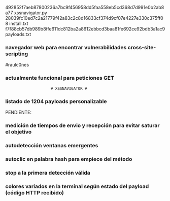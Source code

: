 
492852f7aeb87800236a7bc9f456958dd5faa558eb5cd368d7d991e0b2ab8a77  xssnavigator.py
28039fc10ed7c2a21779f42a83c2c8d16833cf374d9cf07e4227e330c375ff08  install.txt
f7f88cb57db989b8ffe611dc812ba2a8612ebbcd3baa81fe692ce92bdb3a1ac9  payloads.txt

### navegador web para encontrar vulnerabilidades cross-site-scripting   
#raulc0nes
### actualmente funcional para peticiones GET
                        # XSSNAVIGATOR #
### listado de 1204 payloads personalizable

PENDIENTE:
### medición de tiempos de envio y recepción para evitar saturar el objetivo
### autodetección ventanas emergentes
### autoclic en palabra hash para empiece del método
### stop a la primera detección válida
### colores variados en la terminal según estado del payload (código HTTP recibido)

